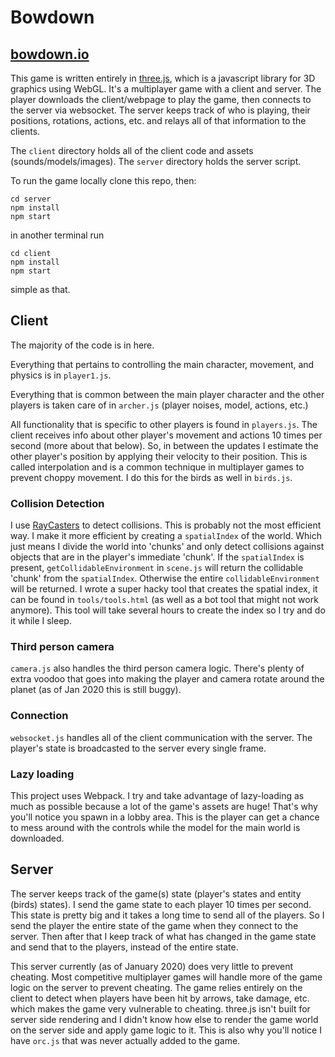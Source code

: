 # Bowdown

## [bowdown.io](https://bowdown.io)

This game is written entirely in [three.js](https://threejs.org/), which is a javascript library for 3D graphics using WebGL. It's a multiplayer game with a client and server. The player downloads the client/webpage to play the game, then connects to the server via websocket. The server keeps track of who is playing, their positions, rotations, actions, etc. and relays all of that information to the clients.

The `client` directory holds all of the client code and assets (sounds/models/images). The `server` directory holds the server script.

To run the game locally clone this repo, then:

```
cd server
npm install
npm start
```
in another terminal run
```
cd client
npm install
npm start
```
simple as that.

## Client
The majority of the code is in here.

Everything that pertains to controlling the main character, movement, and physics is in `player1.js`.

Everything that is common between the main player character and the other players is taken care of in `archer.js` (player noises, model, actions, etc.)

All functionality that is specific to other players is found in `players.js`. The client receives info about other player's movement and actions 10 times per second (more about that below). So, in between the updates I estimate the other player's position by applying their velocity to their position. This is called interpolation and is a common technique in multiplayer games to prevent choppy movement. I do this for the birds as well in `birds.js`.

### Collision Detection
I use [RayCasters](https://threejs.org/docs/#api/en/core/Raycaster) to detect collisions. This is probably not the most efficient way. I make it more efficient by creating a `spatialIndex` of the world. Which just means I divide the world into 'chunks' and only detect collisions against objects that are in the player's immediate 'chunk'. If the `spatialIndex` is present, `getCollidableEnvironment` in `scene.js` will return the collidable 'chunk' from the `spatialIndex`. Otherwise the entire `collidableEnvironment` will be returned. I wrote a super hacky tool that creates the spatial index, it can be found in `tools/tools.html` (as well as a bot tool that might not work anymore). This tool will take several hours to create the index so I try and do it while I sleep.

### Third person camera
`camera.js` also handles the third person camera logic. There's plenty of extra voodoo that goes into making the player and camera rotate around the planet (as of Jan 2020 this is still buggy).

### Connection
`websocket.js` handles all of the client communication with the server. The player's state is broadcasted to the server every single frame.

### Lazy loading
This project uses Webpack. I try and take advantage of lazy-loading as much as possible because a lot of the game's assets are huge! That's why you'll notice you spawn in a lobby area. This is the player can get a chance to mess around with the controls while the model for the main world is downloaded.

## Server
The server keeps track of the game(s) state (player's states and entity (birds) states). I send the game state to each player 10 times per second. This state is pretty big and it takes a long time to send all of the players. So I send the player the entire state of the game when they connect to the server. Then after that I keep track of what has changed in the game state and send that to the players, instead of the entire state.

This server currently (as of January 2020) does very little to prevent cheating. Most competitive multiplayer games will handle more of the game logic on the server to prevent cheating. The game relies entirely on the client to detect when players have been hit by arrows, take damage, etc. which makes the game very vulnerable to cheating. three.js isn't built for server side rendering and I didn't know how else to render the game world on the server side and apply game logic to it. This is also why you'll notice I have `orc.js` that was never actually added to the game.